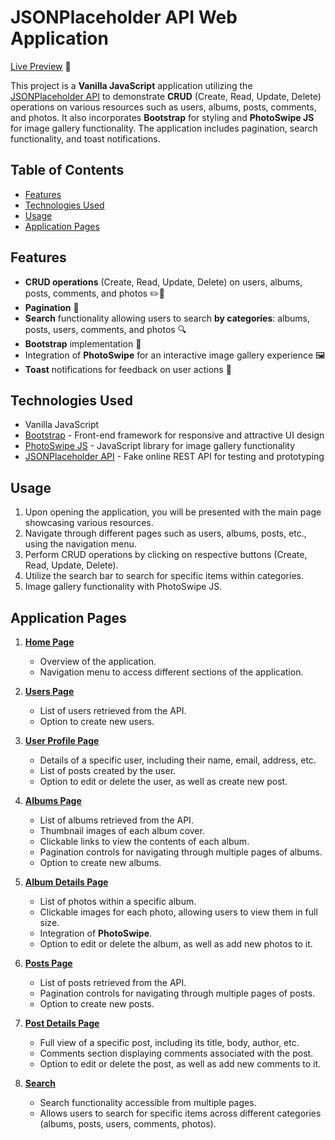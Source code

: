 # JSONPlaceholder API Web Application
[Live Preview](https://deimantedav.github.io/API-page/) 🚀

This project is a **Vanilla JavaScript** application utilizing the [JSONPlaceholder API](https://jsonplaceholder.typicode.com) to demonstrate **CRUD** (Create, Read, Update, Delete) operations on various resources such as users, albums, posts, comments, and photos. It also incorporates **Bootstrap** for styling and **PhotoSwipe JS** for image gallery functionality. The application includes pagination, search functionality, and toast notifications.

## Table of Contents

- [Features](#features)
- [Technologies Used](#technologies-used)
- [Usage](#usage)
- [Application Pages](#application-pages)

## Features

- **CRUD operations** (Create, Read, Update, Delete) on users, albums, posts, comments, and photos ✏️📖
- **Pagination** 📄
- **Search** functionality allowing users to search **by categories**: albums, posts, users, comments, and photos 🔍
- **Bootstrap** implementation 🎨
- Integration of **PhotoSwipe** for an interactive image gallery experience 🖼️
- **Toast** notifications for feedback on user actions 🍞

## Technologies Used

- Vanilla JavaScript
- [Bootstrap](https://getbootstrap.com/) - Front-end framework for responsive and attractive UI design
- [PhotoSwipe JS](https://photoswipe.com/) - JavaScript library for image gallery functionality
- [JSONPlaceholder API](https://jsonplaceholder.typicode.com) - Fake online REST API for testing and prototyping

## Usage

1. Upon opening the application, you will be presented with the main page showcasing various resources.
2. Navigate through different pages such as users, albums, posts, etc., using the navigation menu.
3. Perform CRUD operations by clicking on respective buttons (Create, Read, Update, Delete).
4. Utilize the search bar to search for specific items within categories.
5. Image gallery functionality with PhotoSwipe JS.

## Application Pages

1. **[Home Page](https://deimantedav.github.io/API-page/)**
   - Overview of the application.
   - Navigation menu to access different sections of the application.

2. **[Users Page](https://deimantedav.github.io/API-page/users.html)**
   - List of users retrieved from the API.
   - Option to create new users.

3. **[User Profile Page](https://deimantedav.github.io/API-page/user.html?user-id=1)**
   - Details of a specific user, including their name, email, address, etc.
   - List of posts created by the user.
   - Option to edit or delete the user, as well as create new post.

4. **[Albums Page](https://deimantedav.github.io/API-page/albums.html)**
   - List of albums retrieved from the API.
   - Thumbnail images of each album cover.
   - Clickable links to view the contents of each album.
   - Pagination controls for navigating through multiple pages of albums.
   - Option to create new albums.

5. **[Album Details Page](https://deimantedav.github.io/API-page/album.html?album-id=1)**
   - List of photos within a specific album.
   - Clickable images for each photo, allowing users to view them in full size.
   - Integration of **PhotoSwipe**.
   - Option to edit or delete the album, as well as add new photos to it.

6. **[Posts Page](https://deimantedav.github.io/API-page/posts.html)**
   - List of posts retrieved from the API.
   - Pagination controls for navigating through multiple pages of posts.
   - Option to create new posts.

7. **[Post Details Page](https://deimantedav.github.io/API-page/post.html?post-id=1)**
   - Full view of a specific post, including its title, body, author, etc.
   - Comments section displaying comments associated with the post.
   - Option to edit or delete the post, as well as add new comments to it.

8. **[Search](https://deimantedav.github.io/API-page/search.html)**
   - Search functionality accessible from multiple pages.
   - Allows users to search for specific items across different categories (albums, posts, users, comments, photos).